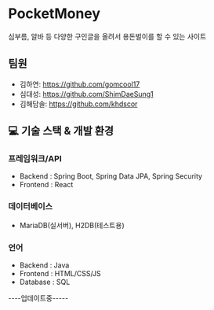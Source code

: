 # PocketMoney
심부름, 알바 등 다양한 구인글을 올려서 용돈벌이를 할 수 있는 사이트


## 팀원
- 김하연: https://github.com/gomcool17
- 심대성: https://github.com/ShimDaeSung1
- 김해담솔: https://github.com/khdscor


## 💻 기술 스택 & 개발 환경
### 프레임워크/API
- Backend  : Spring Boot, Spring Data JPA, Spring Security  
- Frontend : React 
### 데이터베이스
- MariaDB(실서버), H2DB(테스트용)
### 언어
- Backend : Java
- Frontend : HTML/CSS/JS
- Database : SQL


----업데이트중-----
